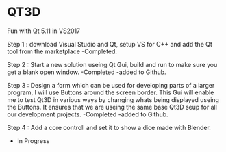 # QT3D
Fun with Qt 5.11 in VS2017

Step 1 : download Visual Studio and Qt, setup VS for C++ and add the Qt tool from the marketplace
-Completed.

Step 2 : Start a new solution useing Qt Gui, build and run to make sure you get a blank open window.
-Completed
-added to Github.

Step 3 : Design a form which can be used for developing parts of a larger program, I will use Buttons around the screen border.
This Gui will enable me to test Qt3D in various ways by changing whats being displayed useing the Buttons.
It ensures that we are useing the same base Qt3D seup for all our development projects.
-Completed
-added to Github.

Step 4 : Add a core controll and set it to show a dice made with Blender.
- In Progress
